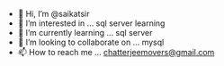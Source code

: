 - 👋 Hi, I’m @saikatsir 
- 👀 I’m interested in ... sql server learning
- 🌱 I’m currently learning ... sql server
- 💞️ I’m looking to collaborate on ... mysql
- 📫 How to reach me ... chatterjeemovers@gmail.com

<!---
saikatsir/saikatsir is a ✨ special ✨ repository because its `README.md` (this file) appears on your GitHub profile.
You can click the Preview link to take a look at your changes.
--->
